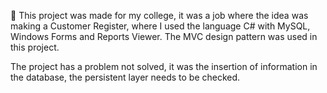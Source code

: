 :tada: This project was made for my college, it was a job where the idea was making a Customer Register, where I used the language C# with MySQL, Windows Forms and Reports Viewer. The MVC design pattern was used in this project.

The project has a problem not solved, it was the insertion of information in the database, the persistent layer needs to be checked.
